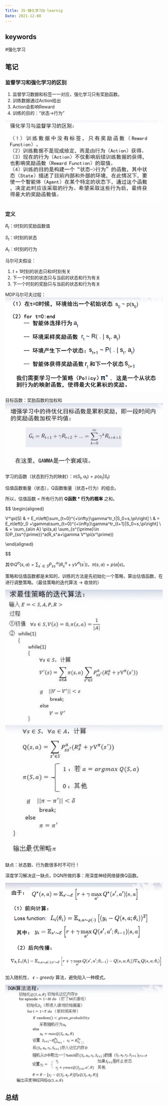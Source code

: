 ```yaml
---
Title: 35-强化学习Q-learnig
Date: 2021-12-08
---
```


## keywords
#强化学习 
## 笔记

### 监督学习和强化学习的区别
1. 监督学习数据和标签一一对应，强化学习只有奖励函数。
2. 训练数据通过Action给出
3. Action会影响Reward
4. 训练的目的：“状态->行为”

![](assets/Pasted%20image%2020211208223333.png)

### 定义

$R_t$：t时刻的奖励函数值

$S_t$：t时刻的状态

$A_t$：t时刻的行为

马尔可夫假设：
1. $t+1$时刻的状态只和$t$时刻有关
2. 下一个时刻的状态只与当前的状态和行为有关
3. 下一个时刻的奖励只与当前的状态和行为有关

MDP马尔可夫过程：
![](assets/Pasted%20image%2020211208230136.png)

目标函数：奖励函数的加权和
![](assets/Pasted%20image%2020211208235417.png)

学习的函数（状态到行为的映射）：$\pi(S_t,a_t)=p(a_t|S_t)$

估值函数衡量（状态），Q函数衡量（状态+行为）的组合。

所以，估值函数 = 所有行为的 **Q函数 \*  行为的概率** 之和。

$$
\begin{aligned}

V^\pi(S) & =  E_n\left[\sum_{t=0}^{+\infty}\gamma^tr_t|S_0=s,\pi\right] \\
& =  E_n\left[r_0 +\gamma\sum_{t=0}^{+\infty}\gamma^tr_{t+1}|S_0=s,\pi\right] \\
& = \sum_{a\in A} \pi(s,a) \sum_{s^{\prime}\in S}P_{ss^{\prime}}^a(R_s^a+\gamma V^\pi(s^\prime))

\end{aligned}

$$

其中$Q^\pi(s,a) =\sum_{s^{\prime}\in S}P_{ss^{\prime}}^a(R_s^a+\gamma V^\pi(s^\prime))$，$\pi(s,a)=p(a|s)$。

策略和估值函数都是未知的，训练的方法是先初始化一个策略，算出估值函数，在进行调整策略。（最佳策略的迭代算法 -> 收敛的）

![](assets/Pasted%20image%2020211209004522.png)
![](assets/Pasted%20image%2020211209004456.png)

缺点：状态数、行为数很多时不可行！

深度学习解决这一缺点，DQN所做的事：用深度神经网络替换Q函数。

![](assets/Pasted%20image%2020211209011307.png)

加入随机性， $\epsilon-greedy$ 算法，避免陷入一种模式。

![](assets/Pasted%20image%2020211209011656.png)


## 总结